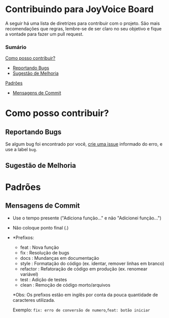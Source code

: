 # Contribuindo para JoyVoice Board
A seguir há uma lista de diretrizes para contribuir com o projeto. São mais recomendações que regras, lembre-se de ser claro no seu objetivo e fique a vontade para fazer um pull request.

### Sumário

[Como posso contribuir?](#como-posso-contribuir?)
- [Reportando Bugs](#reportando-bugs)
- [Sugestão de Melhoria](#sugestão-de-melhoria)

[Padrões](#padrões)
- [Mensagens de Commit](#mensagens-de-commit)

# Como posso contribuir?
## Reportando Bugs
Se algum bug foi encontrado por você, [crie uma issue](https://github.com/ViniPessoa8/JoyVoice-Board/issues/new) informado do erro, e use a label `bug`.

## Sugestão de Melhoria

# Padrões
## Mensagens de Commit
- Use o tempo presente ("Adiciona função..." e não "Adicionei função...")
- Não coloque ponto final (.)
- *Prefixos:
  - feat     : Nova função
  - fix      : Resolução de bugs
  - docs     : Mundanças em documentação
  - style    : Formatação do código (ex. identar, remover linhas em branco)
  - refactor : Refatoração de código em produção (ex. renomear variável)
  - test     : Adição de testes
  - clean    : Remoção de código morto/arquivos 
  
  *Obs: Os prefixos estão em inglês por conta da pouca quantidade de caracteres utilizada. 
  
  Exemplo: `fix: erro de conversão de numero`,`feat: botão iniciar`
